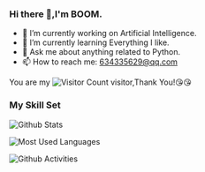 ### Hi there 👋,I'm BOOM.

- 🔭 I’m currently working on Artificial Intelligence.
- 🌱 I’m currently learning Everything I like.
- 💬 Ask me about anything related to Python.
- 📫 How to reach me: 634335629@qq.com


You are my ![Visitor Count](https://profile-counter.glitch.me/BBOOMMM/count.svg) visitor,Thank You!:kissing_heart::kissing_heart:

### My Skill Set

![Github Stats](https://github-readme-stats.vercel.app/api?username=BBOOMMM&show_icons=true&theme=dark&count_private=true)

![Most Used Languages](https://github-readme-stats.vercel.app/api/top-langs/?username=BBOOMMM&theme=dark&layout=compact)

![Github Activities](https://github-readme-activity-graph.cyclic.app/graph?username=BBOOMMM&theme=dracula)

